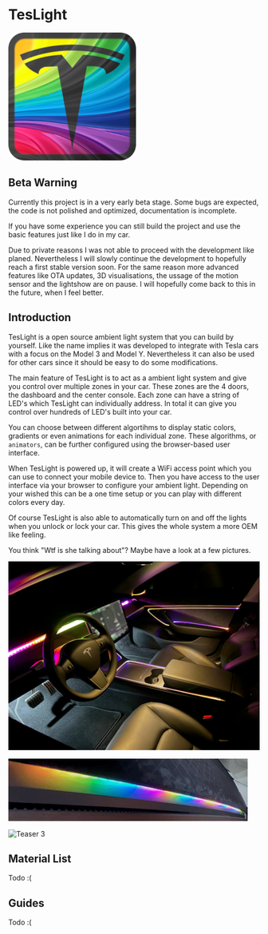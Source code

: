 # TesLight

![Logo](web-app/assets/img/icon.png)

## Beta Warning

Currently this project is in a very early beta stage.
Some bugs are expected, the code is not polished and optimized, documentation is incomplete.

If you have some experience you can still build the project and use the basic features just like I do in my car.

Due to private reasons I was not able to proceed with the development like planed.
Nevertheless I will slowly continue the development to hopefully reach a first stable version soon.
For the same reason more advanced features like OTA updates, 3D visualisations, the ussage of the motion sensor and the lightshow are on pause.
I will hopefully come back to this in the future, when I feel better.  

## Introduction

TesLight is a open source ambient light system that you can build by yourself.
Like the name implies it was developed to integrate with Tesla cars with a focus on the Model 3 and Model Y.
Nevertheless it can also be used for other cars since it should be easy to do some modifications.

The main feature of TesLight is to act as a ambient light system and give you control over multiple zones in your car.
These zones are the 4 doors, the dashboard and the center console.
Each zone can have a string of LED's which TesLight can individually address. 
In total it can give you control over hundreds of LED's built into your car.

You can choose between different algortihms to display static colors, gradients or even animations for each individual zone.
These algorithms, or `animators`, can be further configured using the browser-based user interface.

When TesLight is powered up, it will create a WiFi access point which you can use to connect your mobile device to.
Then you have access to the user interface via your browser to configure your ambient light.
Depending on your wished this can be a one time setup or you can play with different colors every day.

Of course TesLight is also able to automatically turn on and off the lights when you unlock or lock your car.
This gives the whole system a more OEM like feeling.

You think "Wtf is she talking about"?
Maybe have a look at a few pictures.

![Teaser 1](documentation/media/teaser_1.jpeg)

![Teaser 2](documentation/media/teaser_2.gif)

![Teaser 3](documentation/media/teaser_3.gif)


## Material List

Todo :(

## Guides

Todo :(
